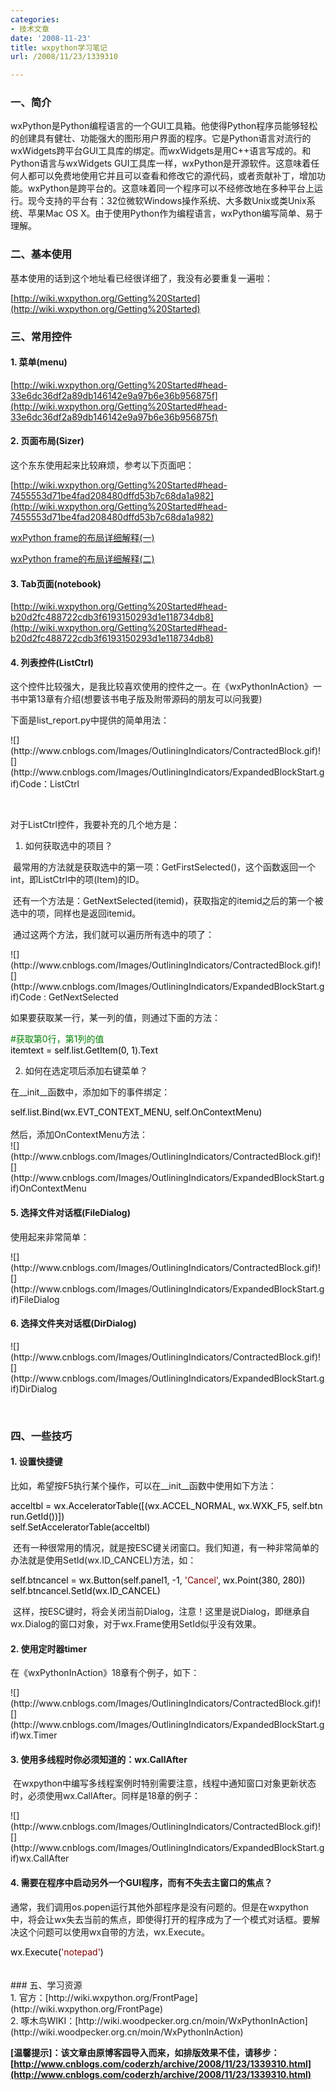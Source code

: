 ```yaml
---
categories:
- 技术文章
date: '2008-11-23'
title: wxpython学习笔记
url: /2008/11/23/1339310

---
```



### 一、简介 

wxPython是Python编程语言的一个GUI工具箱。他使得Python程序员能够轻松的创建具有健壮、功能强大的图形用户界面的程序。它是Python语言对流行的wxWidgets跨平台GUI工具库的绑定。而wxWidgets是用C++语言写成的。和Python语言与wxWidgets GUI工具库一样，wxPython是开源软件。这意味着任何人都可以免费地使用它并且可以查看和修改它的源代码，或者贡献补丁，增加功能。wxPython是跨平台的。这意味着同一个程序可以不经修改地在多种平台上运行。现今支持的平台有：32位微软Windows操作系统、大多数Unix或类Unix系统、苹果Mac OS X。由于使用Python作为编程语言，wxPython编写简单、易于理解。 

### 二、基本使用

基本使用的话到这个地址看已经很详细了，我没有必要重复一遍啦：
  
[http://wiki.wxpython.org/Getting%20Started](http://wiki.wxpython.org/Getting%20Started)

### 三、常用控件

#### 1. 菜单(menu)

 [http://wiki.wxpython.org/Getting%20Started#head-33e6dc36df2a89db146142e9a97b6e36b956875f](http://wiki.wxpython.org/Getting%20Started#head-33e6dc36df2a89db146142e9a97b6e36b956875f)

#### 2. 页面布局(Sizer)

这个东东使用起来比较麻烦，参考以下页面吧：
  
[http://wiki.wxpython.org/Getting%20Started#head-7455553d71be4fad208480dffd53b7c68da1a982](http://wiki.wxpython.org/Getting%20Started#head-7455553d71be4fad208480dffd53b7c68da1a982) 
  
[wxPython frame的布局详细解释(一)](http://purpen.javaeye.com/blog/92130 "wxPython frame的布局详细解释(一)")&nbsp;
  
[wxPython frame的布局详细解释(二)](http://purpen.javaeye.com/blog/92313 "wxPython frame的布局详细解释(二)")&nbsp;

#### 3. Tab页面(notebook)
  
[http://wiki.wxpython.org/Getting%20Started#head-b20d2fc488722cdb3f6193150293d1e118734db8](http://wiki.wxpython.org/Getting%20Started#head-b20d2fc488722cdb3f6193150293d1e118734db8) 

#### 4. 列表控件(ListCtrl)

这个控件比较强大，是我比较喜欢使用的控件之一。在《wxPythonInAction》一书中第13章有介绍(想要该书电子版及附带源码的朋友可以问我要)

下面是list_report.py中提供的简单用法：

<div class="cnblogs_code">![](http://www.cnblogs.com/Images/OutliningIndicators/ContractedBlock.gif)![](http://www.cnblogs.com/Images/OutliningIndicators/ExpandedBlockStart.gif)<span id="Code_Closed_Text_114902" class="cnblogs_code_Collapse">Code：ListCtrl</span><span id="Code_Open_Text_114902" style="display: none;">
<br />
<span style="color: #0000ff;">import</span><span style="color: #000000;">&nbsp;wx
<br />
</span><span style="color: #0000ff;">import</span><span style="color: #000000;">&nbsp;sys,&nbsp;glob,&nbsp;random
<br />
</span><span style="color: #0000ff;">import</span><span style="color: #000000;">&nbsp;data
<br />
</span><span style="color: #0000ff;">class</span><span style="color: #000000;">&nbsp;DemoFrame(wx.Frame):
<br />
&nbsp;&nbsp;&nbsp;&nbsp;</span><span style="color: #0000ff;">def</span><span style="color: #000000;">&nbsp;</span><span style="color: #800080;">__init__</span><span style="color: #000000;">(self):
<br />
&nbsp;&nbsp;&nbsp;&nbsp;&nbsp;&nbsp;&nbsp;&nbsp;wx.Frame.</span><span style="color: #800080;">__init__</span><span style="color: #000000;">(self,&nbsp;None,&nbsp;</span><span style="color: #000000;">-</span><span style="color: #000000;">1</span><span style="color: #000000;">,
<br />
&nbsp;&nbsp;&nbsp;&nbsp;&nbsp;&nbsp;&nbsp;&nbsp;&nbsp;&nbsp;&nbsp;&nbsp;&nbsp;&nbsp;&nbsp;&nbsp;&nbsp;&nbsp;&nbsp;&nbsp;&nbsp;&nbsp;&nbsp;&nbsp;&nbsp;&nbsp;</span><span style="color: #800000;">"</span><span style="color: #800000;">wx.ListCtrl&nbsp;in&nbsp;wx.LC_REPORT&nbsp;mode</span><span style="color: #800000;">"</span><span style="color: #000000;">,
<br />
&nbsp;&nbsp;&nbsp;&nbsp;&nbsp;&nbsp;&nbsp;&nbsp;&nbsp;&nbsp;&nbsp;&nbsp;&nbsp;&nbsp;&nbsp;&nbsp;&nbsp;&nbsp;&nbsp;&nbsp;&nbsp;&nbsp;&nbsp;&nbsp;&nbsp;&nbsp;size</span><span style="color: #000000;">=</span><span style="color: #000000;">(</span><span style="color: #000000;">600</span><span style="color: #000000;">,</span><span style="color: #000000;">400</span><span style="color: #000000;">))
<br />
&nbsp;&nbsp;&nbsp;&nbsp;&nbsp;&nbsp;&nbsp;&nbsp;il&nbsp;</span><span style="color: #000000;">=</span><span style="color: #000000;">&nbsp;wx.ImageList(</span><span style="color: #000000;">16</span><span style="color: #000000;">,</span><span style="color: #000000;">16</span><span style="color: #000000;">,&nbsp;True)
<br />
&nbsp;&nbsp;&nbsp;&nbsp;&nbsp;&nbsp;&nbsp;&nbsp;</span><span style="color: #0000ff;">for</span><span style="color: #000000;">&nbsp;name&nbsp;</span><span style="color: #0000ff;">in</span><span style="color: #000000;">&nbsp;glob.glob(</span><span style="color: #800000;">"</span><span style="color: #800000;">smicon??.png</span><span style="color: #800000;">"</span><span style="color: #000000;">):
<br />
&nbsp;&nbsp;&nbsp;&nbsp;&nbsp;&nbsp;&nbsp;&nbsp;&nbsp;&nbsp;&nbsp;&nbsp;bmp&nbsp;</span><span style="color: #000000;">=</span><span style="color: #000000;">&nbsp;wx.Bitmap(name,&nbsp;wx.BITMAP_TYPE_PNG)
<br />
&nbsp;&nbsp;&nbsp;&nbsp;&nbsp;&nbsp;&nbsp;&nbsp;&nbsp;&nbsp;&nbsp;&nbsp;il_max&nbsp;</span><span style="color: #000000;">=</span><span style="color: #000000;">&nbsp;il.Add(bmp)
<br />
&nbsp;&nbsp;&nbsp;&nbsp;&nbsp;&nbsp;&nbsp;&nbsp;self.list&nbsp;</span><span style="color: #000000;">=</span><span style="color: #000000;">&nbsp;wx.ListCtrl(self,&nbsp;</span><span style="color: #000000;">-</span><span style="color: #000000;">1</span><span style="color: #000000;">,&nbsp;style</span><span style="color: #000000;">=</span><span style="color: #000000;">wx.LC_REPORT)
<br />
&nbsp;&nbsp;&nbsp;&nbsp;&nbsp;&nbsp;&nbsp;&nbsp;self.list.AssignImageList(il,&nbsp;wx.IMAGE_LIST_SMALL)
<br />
&nbsp;&nbsp;&nbsp;&nbsp;&nbsp;&nbsp;&nbsp;&nbsp;</span><span style="color: #008000;">#</span><span style="color: #008000;">&nbsp;Add&nbsp;some&nbsp;columns</span><span style="color: #008000;">
<br />
</span><span style="color: #000000;">&nbsp;&nbsp;&nbsp;&nbsp;&nbsp;&nbsp;&nbsp;&nbsp;</span><span style="color: #0000ff;">for</span><span style="color: #000000;">&nbsp;col,&nbsp;text&nbsp;</span><span style="color: #0000ff;">in</span><span style="color: #000000;">&nbsp;enumerate(data.columns):
<br />
&nbsp;&nbsp;&nbsp;&nbsp;&nbsp;&nbsp;&nbsp;&nbsp;&nbsp;&nbsp;&nbsp;&nbsp;self.list.InsertColumn(col,&nbsp;text)
<br />
&nbsp;&nbsp;&nbsp;&nbsp;&nbsp;&nbsp;&nbsp;&nbsp;</span><span style="color: #008000;">#</span><span style="color: #008000;">&nbsp;add&nbsp;the&nbsp;rows</span><span style="color: #008000;">
<br />
</span><span style="color: #000000;">&nbsp;&nbsp;&nbsp;&nbsp;&nbsp;&nbsp;&nbsp;&nbsp;</span><span style="color: #0000ff;">for</span><span style="color: #000000;">&nbsp;item&nbsp;</span><span style="color: #0000ff;">in</span><span style="color: #000000;">&nbsp;data.rows:
<br />
&nbsp;&nbsp;&nbsp;&nbsp;&nbsp;&nbsp;&nbsp;&nbsp;&nbsp;&nbsp;&nbsp;&nbsp;index&nbsp;</span><span style="color: #000000;">=</span><span style="color: #000000;">&nbsp;self.list.InsertStringItem(sys.maxint,&nbsp;item[0])
<br />
&nbsp;&nbsp;&nbsp;&nbsp;&nbsp;&nbsp;&nbsp;&nbsp;&nbsp;&nbsp;&nbsp;&nbsp;</span><span style="color: #0000ff;">for</span><span style="color: #000000;">&nbsp;col,&nbsp;text&nbsp;</span><span style="color: #0000ff;">in</span><span style="color: #000000;">&nbsp;enumerate(item[</span><span style="color: #000000;">1</span><span style="color: #000000;">:]):
<br />
&nbsp;&nbsp;&nbsp;&nbsp;&nbsp;&nbsp;&nbsp;&nbsp;&nbsp;&nbsp;&nbsp;&nbsp;&nbsp;&nbsp;&nbsp;&nbsp;self.list.SetStringItem(index,&nbsp;col</span><span style="color: #000000;">+</span><span style="color: #000000;">1</span><span style="color: #000000;">,&nbsp;text)
<br />
&nbsp;&nbsp;&nbsp;&nbsp;&nbsp;&nbsp;&nbsp;&nbsp;&nbsp;&nbsp;&nbsp;&nbsp;</span><span style="color: #008000;">#</span><span style="color: #008000;">&nbsp;give&nbsp;each&nbsp;item&nbsp;a&nbsp;random&nbsp;image</span><span style="color: #008000;">
<br />
</span><span style="color: #000000;">&nbsp;&nbsp;&nbsp;&nbsp;&nbsp;&nbsp;&nbsp;&nbsp;&nbsp;&nbsp;&nbsp;&nbsp;img&nbsp;</span><span style="color: #000000;">=</span><span style="color: #000000;">&nbsp;random.randint(0,&nbsp;il_max)
<br />
&nbsp;&nbsp;&nbsp;&nbsp;&nbsp;&nbsp;&nbsp;&nbsp;&nbsp;&nbsp;&nbsp;&nbsp;self.list.SetItemImage(index,&nbsp;img,&nbsp;img)
<br />
&nbsp;&nbsp;&nbsp;&nbsp;&nbsp;&nbsp;&nbsp;&nbsp;&nbsp;&nbsp;&nbsp;&nbsp;&nbsp;&nbsp;&nbsp;&nbsp;
<br />
&nbsp;&nbsp;&nbsp;&nbsp;&nbsp;&nbsp;&nbsp;&nbsp;</span><span style="color: #008000;">#</span><span style="color: #008000;">&nbsp;set&nbsp;the&nbsp;width&nbsp;of&nbsp;the&nbsp;columns&nbsp;in&nbsp;various&nbsp;ways</span><span style="color: #008000;">
<br />
</span><span style="color: #000000;">&nbsp;&nbsp;&nbsp;&nbsp;&nbsp;&nbsp;&nbsp;&nbsp;self.list.SetColumnWidth(0,&nbsp;</span><span style="color: #000000;">120</span><span style="color: #000000;">)
<br />
&nbsp;&nbsp;&nbsp;&nbsp;&nbsp;&nbsp;&nbsp;&nbsp;self.list.SetColumnWidth(</span><span style="color: #000000;">1</span><span style="color: #000000;">,&nbsp;wx.LIST_AUTOSIZE)
<br />
&nbsp;&nbsp;&nbsp;&nbsp;&nbsp;&nbsp;&nbsp;&nbsp;self.list.SetColumnWidth(</span><span style="color: #000000;">2</span><span style="color: #000000;">,&nbsp;wx.LIST_AUTOSIZE)
<br />
&nbsp;&nbsp;&nbsp;&nbsp;&nbsp;&nbsp;&nbsp;&nbsp;self.list.SetColumnWidth(</span><span style="color: #000000;">3</span><span style="color: #000000;">,&nbsp;wx.LIST_AUTOSIZE_USEHEADER)
<br />
app&nbsp;</span><span style="color: #000000;">=</span><span style="color: #000000;">&nbsp;wx.PySimpleApp()
<br />
frame&nbsp;</span><span style="color: #000000;">=</span><span style="color: #000000;">&nbsp;DemoFrame()
<br />
frame.Show()
<br />
app.MainLoop()</span></span></div>

&nbsp;

对于ListCtrl控件，我要补充的几个地方是：

1. 如何获取选中的项目？

&nbsp;最常用的方法就是获取选中的第一项：GetFirstSelected()，这个函数返回一个int，即ListCtrl中的项(Item)的ID。

&nbsp;还有一个方法是：GetNextSelected(itemid)，获取指定的itemid之后的第一个被选中的项，同样也是返回itemid。

&nbsp;通过这两个方法，我们就可以遍历所有选中的项了：

<div class="cnblogs_code">![](http://www.cnblogs.com/Images/OutliningIndicators/ContractedBlock.gif)![](http://www.cnblogs.com/Images/OutliningIndicators/ExpandedBlockStart.gif)<span id="Code_Closed_Text_114748" class="cnblogs_code_Collapse">Code : GetNextSelected</span><span id="Code_Open_Text_114748" style="display: none;"><span style="color: #000000;">itemid&nbsp;</span><span style="color: #000000;">=</span><span style="color: #000000;">&nbsp;self.list.GetFirstSelected()
<br />
</span><span style="color: #0000ff;">while</span><span style="color: #000000;">&nbsp;itemid&nbsp;</span><span style="color: #000000;">&lt;&gt;</span><span style="color: #000000;">&nbsp;</span><span style="color: #000000;">-</span><span style="color: #000000;">1</span><span style="color: #000000;">:
<br />
&nbsp;&nbsp;&nbsp;&nbsp;&nbsp;&nbsp;&nbsp;&nbsp;</span><span style="color: #008000;">#</span><span style="color: #008000;">Do&nbsp;something</span><span style="color: #008000;">
<br />
</span><span style="color: #000000;">&nbsp;&nbsp;&nbsp;&nbsp;&nbsp;&nbsp;&nbsp;&nbsp;itemid&nbsp;</span><span style="color: #000000;">=</span><span style="color: #000000;">&nbsp;self.list.GetNextSelected(itemid)</span></span></div>

如果要获取某一行，某一列的值，则通过下面的方法：

<div class="cnblogs_code"><span style="color: #008000;">#</span><span style="color: #008000;">获取第0行，第1列的值</span><span style="color: #008000;">
<br />
</span><span style="color: #000000;">itemtext&nbsp;</span><span style="color: #000000;">=</span><span style="color: #000000;">&nbsp;self.list.GetItem(0,&nbsp;</span><span style="color: #000000;">1</span><span style="color: #000000;">).Text</span></div>

2. 如何在选定项后添加右键菜单？ 

在__init__函数中，添加如下的事件绑定：

<div class="cnblogs_code"><span style="color: #000000;">self.list.Bind(wx.EVT_CONTEXT_MENU,&nbsp;self.OnContextMenu)</span></div>
<br />
然后，添加OnContextMenu方法：
<br />
<div class="cnblogs_code">![](http://www.cnblogs.com/Images/OutliningIndicators/ContractedBlock.gif)![](http://www.cnblogs.com/Images/OutliningIndicators/ExpandedBlockStart.gif)<span id="Code_Closed_Text_150032" class="cnblogs_code_Collapse">OnContextMenu</span><span id="Code_Open_Text_150032" style="display: none;">
<br />
<span style="color: #0000ff;">def</span><span style="color: #000000;">&nbsp;OnContextMenu(self,&nbsp;event):
<br />
&nbsp;&nbsp;&nbsp;&nbsp;&nbsp;&nbsp;&nbsp;&nbsp;</span><span style="color: #0000ff;">if</span><span style="color: #000000;">&nbsp;</span><span style="color: #0000ff;">not</span><span style="color: #000000;">&nbsp;hasattr(self,&nbsp;</span><span style="color: #800000;">"</span><span style="color: #800000;">popupStop</span><span style="color: #800000;">"</span><span style="color: #000000;">):
<br />
&nbsp;&nbsp;&nbsp;&nbsp;&nbsp;&nbsp;&nbsp;&nbsp;&nbsp;&nbsp;&nbsp;&nbsp;self.popupStop&nbsp;</span><span style="color: #000000;">=</span><span style="color: #000000;">&nbsp;wx.NewId()
<br />
&nbsp;&nbsp;&nbsp;&nbsp;&nbsp;&nbsp;&nbsp;&nbsp;&nbsp;&nbsp;&nbsp;&nbsp;self.popupPropery&nbsp;</span><span style="color: #000000;">=</span><span style="color: #000000;">&nbsp;wx.NewId()
<br />
&nbsp;&nbsp;&nbsp;&nbsp;&nbsp;&nbsp;&nbsp;&nbsp;&nbsp;&nbsp;&nbsp;&nbsp;self.Bind(wx.EVT_MENU,&nbsp;self.OnPopupStop,&nbsp;id&nbsp;</span><span style="color: #000000;">=</span><span style="color: #000000;">&nbsp;self.popupStop)
<br />
&nbsp;&nbsp;&nbsp;&nbsp;&nbsp;&nbsp;&nbsp;&nbsp;&nbsp;&nbsp;&nbsp;&nbsp;self.Bind(wx.EVT_MENU,&nbsp;self.OnPopupProperty,&nbsp;id&nbsp;</span><span style="color: #000000;">=</span><span style="color: #000000;">&nbsp;self.popupPropery)
<br />
&nbsp;&nbsp;&nbsp;&nbsp;&nbsp;&nbsp;&nbsp;&nbsp;&nbsp;&nbsp;&nbsp;&nbsp;
<br />
&nbsp;&nbsp;&nbsp;&nbsp;&nbsp;&nbsp;&nbsp;&nbsp;</span><span style="color: #008000;">#</span><span style="color: #008000;">&nbsp;创建菜单</span><span style="color: #008000;">
<br />
</span><span style="color: #000000;">&nbsp;&nbsp;&nbsp;&nbsp;&nbsp;&nbsp;&nbsp;&nbsp;menu&nbsp;</span><span style="color: #000000;">=</span><span style="color: #000000;">&nbsp;wx.Menu()
<br />
&nbsp;&nbsp;&nbsp;&nbsp;&nbsp;&nbsp;&nbsp;&nbsp;itemStop&nbsp;</span><span style="color: #000000;">=</span><span style="color: #000000;">&nbsp;wx.MenuItem(menu,&nbsp;self.popupStop,&nbsp;</span><span style="color: #800000;">"</span><span style="color: #800000;">Stop</span><span style="color: #800000;">"</span><span style="color: #000000;">)
<br />
&nbsp;&nbsp;&nbsp;&nbsp;&nbsp;&nbsp;&nbsp;&nbsp;itemProperty&nbsp;</span><span style="color: #000000;">=</span><span style="color: #000000;">&nbsp;wx.MenuItem(menu,&nbsp;self.popupPropery,&nbsp;</span><span style="color: #800000;">'</span><span style="color: #800000;">Property</span><span style="color: #800000;">'</span><span style="color: #000000;">)
<br />
&nbsp;&nbsp;&nbsp;&nbsp;&nbsp;&nbsp;&nbsp;&nbsp;
<br />
&nbsp;&nbsp;&nbsp;&nbsp;&nbsp;&nbsp;&nbsp;&nbsp;menu.AppendItem(itemStop)
<br />
&nbsp;&nbsp;&nbsp;&nbsp;&nbsp;&nbsp;&nbsp;&nbsp;menu.AppendItem(itemProperty)
<br />
&nbsp;&nbsp;&nbsp;&nbsp;&nbsp;&nbsp;&nbsp;&nbsp;
<br />
&nbsp;&nbsp;&nbsp;&nbsp;&nbsp;&nbsp;&nbsp;&nbsp;itemProperty.Enable(False)</span><span style="color: #008000;">#</span><span style="color: #008000;">默认让属性按钮变成无效状态</span><span style="color: #008000;">
<br />
</span><span style="color: #000000;">&nbsp;&nbsp;&nbsp;&nbsp;&nbsp;&nbsp;&nbsp;&nbsp;
<br />
&nbsp;&nbsp;&nbsp;&nbsp;&nbsp;&nbsp;&nbsp;&nbsp;</span><span style="color: #0000ff;">if</span><span style="color: #000000;">&nbsp;itemid&nbsp;</span><span style="color: #000000;">==</span><span style="color: #000000;">&nbsp;</span><span style="color: #000000;">-</span><span style="color: #000000;">1</span><span style="color: #000000;">:</span><span style="color: #008000;">#</span><span style="color: #008000;">如果没有选中任何项</span><span style="color: #008000;">
<br />
</span><span style="color: #000000;">&nbsp;&nbsp;&nbsp;&nbsp;&nbsp;&nbsp;&nbsp;&nbsp;&nbsp;&nbsp;&nbsp;&nbsp;itemStop.Enable(False)
<br />
&nbsp;&nbsp;&nbsp;&nbsp;&nbsp;&nbsp;&nbsp;&nbsp;</span><span style="color: #0000ff;">else</span><span style="color: #000000;">:
<br />
&nbsp;&nbsp;&nbsp;&nbsp;&nbsp;&nbsp;&nbsp;&nbsp;&nbsp;&nbsp;&nbsp;&nbsp;itemStop.Enable(False)
<br />
&nbsp;&nbsp;&nbsp;&nbsp;&nbsp;&nbsp;&nbsp;&nbsp;&nbsp;&nbsp;&nbsp;&nbsp;itemProperty.Enable(True)
<br />
&nbsp;&nbsp;&nbsp;&nbsp;&nbsp;&nbsp;&nbsp;&nbsp;</span><span style="color: #008000;">#</span><span style="color: #008000;">到这里才弹出菜单</span><span style="color: #008000;">
<br />
</span><span style="color: #000000;">&nbsp;&nbsp;&nbsp;&nbsp;&nbsp;&nbsp;&nbsp;&nbsp;self.PopupMenu(menu)
<br />
&nbsp;&nbsp;&nbsp;&nbsp;&nbsp;&nbsp;&nbsp;&nbsp;</span><span style="color: #008000;">#</span><span style="color: #008000;">最后注意销毁前面创建的菜单</span><span style="color: #008000;">
<br />
</span><span style="color: #000000;">&nbsp;&nbsp;&nbsp;&nbsp;&nbsp;&nbsp;&nbsp;&nbsp;menu.Destroy()</span></span></div>

#### 5. 选择文件对话框(FileDialog)

使用起来非常简单：

<div class="cnblogs_code">![](http://www.cnblogs.com/Images/OutliningIndicators/ContractedBlock.gif)![](http://www.cnblogs.com/Images/OutliningIndicators/ExpandedBlockStart.gif)<span id="Code_Closed_Text_150941" class="cnblogs_code_Collapse">FileDialog</span><span id="Code_Open_Text_150941" style="display: none;">
<br />
<span style="color: #000000;">dlg&nbsp;</span><span style="color: #000000;">=</span><span style="color: #000000;">&nbsp;wx.FileDialog(self,&nbsp;
<br />
&nbsp;&nbsp;&nbsp;&nbsp;&nbsp;&nbsp;&nbsp;&nbsp;&nbsp;&nbsp;&nbsp;&nbsp;&nbsp;&nbsp;&nbsp;&nbsp;&nbsp;&nbsp;&nbsp;&nbsp;&nbsp;&nbsp;&nbsp;&nbsp;&nbsp;&nbsp;&nbsp;&nbsp;message</span><span style="color: #000000;">=</span><span style="color: #800000;">"</span><span style="color: #800000;">Yes,&nbsp;select&nbsp;a&nbsp;place&nbsp;![](http://www.cnblogs.com/Images/dot.gif)</span><span style="color: #800000;">"</span><span style="color: #000000;">,
<br />
&nbsp;&nbsp;&nbsp;&nbsp;&nbsp;&nbsp;&nbsp;&nbsp;&nbsp;&nbsp;&nbsp;&nbsp;&nbsp;&nbsp;&nbsp;&nbsp;&nbsp;&nbsp;&nbsp;&nbsp;&nbsp;&nbsp;&nbsp;&nbsp;&nbsp;&nbsp;&nbsp;&nbsp;wildcard</span><span style="color: #000000;">=</span><span style="color: #800000;">"</span><span style="color: #800000;">PNG(*.png)|*.png</span><span style="color: #800000;">"</span><span style="color: #000000;">&nbsp;,
<br />
&nbsp;&nbsp;&nbsp;&nbsp;&nbsp;&nbsp;&nbsp;&nbsp;&nbsp;&nbsp;&nbsp;&nbsp;&nbsp;&nbsp;&nbsp;&nbsp;&nbsp;&nbsp;&nbsp;&nbsp;&nbsp;&nbsp;&nbsp;&nbsp;&nbsp;&nbsp;&nbsp;&nbsp;style</span><span style="color: #000000;">=</span><span style="color: #000000;">wx.SAVE
<br />
&nbsp;&nbsp;&nbsp;&nbsp;&nbsp;&nbsp;&nbsp;&nbsp;&nbsp;&nbsp;&nbsp;&nbsp;&nbsp;&nbsp;&nbsp;&nbsp;&nbsp;&nbsp;&nbsp;&nbsp;&nbsp;&nbsp;&nbsp;&nbsp;&nbsp;&nbsp;&nbsp;&nbsp;)
<br />
&nbsp;&nbsp;&nbsp;&nbsp;&nbsp;&nbsp;&nbsp;&nbsp;savefile&nbsp;</span><span style="color: #000000;">=</span><span style="color: #000000;">&nbsp;</span><span style="color: #800000;">''</span><span style="color: #000000;">
<br />
&nbsp;&nbsp;&nbsp;&nbsp;&nbsp;&nbsp;&nbsp;&nbsp;</span><span style="color: #0000ff;">if</span><span style="color: #000000;">&nbsp;dlg.ShowModal()&nbsp;</span><span style="color: #000000;">==</span><span style="color: #000000;">&nbsp;wx.ID_OK:
<br />
&nbsp;&nbsp;&nbsp;&nbsp;&nbsp;&nbsp;&nbsp;&nbsp;&nbsp;&nbsp;&nbsp;&nbsp;savefile&nbsp;</span><span style="color: #000000;">=</span><span style="color: #000000;">&nbsp;dlg.GetPath()
<br />
&nbsp;&nbsp;&nbsp;&nbsp;&nbsp;&nbsp;&nbsp;&nbsp;&nbsp;&nbsp;&nbsp;&nbsp;</span><span style="color: #0000ff;">try</span><span style="color: #000000;">:
<br />
&nbsp;&nbsp;&nbsp;&nbsp;&nbsp;&nbsp;&nbsp;&nbsp;&nbsp;&nbsp;&nbsp;&nbsp;&nbsp;&nbsp;&nbsp;&nbsp;os.remove(self.filename)
<br />
&nbsp;&nbsp;&nbsp;&nbsp;&nbsp;&nbsp;&nbsp;&nbsp;&nbsp;&nbsp;&nbsp;&nbsp;</span><span style="color: #0000ff;">except</span><span style="color: #000000;">:
<br />
&nbsp;&nbsp;&nbsp;&nbsp;&nbsp;&nbsp;&nbsp;&nbsp;&nbsp;&nbsp;&nbsp;&nbsp;&nbsp;&nbsp;&nbsp;&nbsp;</span><span style="color: #0000ff;">pass</span><span style="color: #000000;">
<br />
&nbsp;&nbsp;&nbsp;&nbsp;&nbsp;&nbsp;&nbsp;&nbsp;&nbsp;&nbsp;&nbsp;&nbsp;self.img.SaveFile(savefile,&nbsp;wx.BITMAP_TYPE_PNG)
<br />
&nbsp;&nbsp;&nbsp;&nbsp;&nbsp;&nbsp;&nbsp;&nbsp;&nbsp;&nbsp;&nbsp;&nbsp;self.filename&nbsp;</span><span style="color: #000000;">=</span><span style="color: #000000;">&nbsp;savefile
<br />
&nbsp;&nbsp;&nbsp;&nbsp;&nbsp;&nbsp;&nbsp;&nbsp;dlg.Destroy()</span></span></div>

#### 6. 选择文件夹对话框(DirDialog)

<div class="cnblogs_code">![](http://www.cnblogs.com/Images/OutliningIndicators/ContractedBlock.gif)![](http://www.cnblogs.com/Images/OutliningIndicators/ExpandedBlockStart.gif)<span id="Code_Closed_Text_151239" class="cnblogs_code_Collapse">DirDialog</span><span id="Code_Open_Text_151239" style="display: none;">
<br />
<span style="color: #000000;">dialog&nbsp;</span><span style="color: #000000;">=</span><span style="color: #000000;">&nbsp;wx.DirDialog(None,&nbsp;</span><span style="color: #800000;">'</span><span style="color: #800000;">Choose&nbsp;a&nbsp;directory:&nbsp;</span><span style="color: #800000;">'</span><span style="color: #000000;">,
<br />
&nbsp;&nbsp;&nbsp;&nbsp;&nbsp;&nbsp;&nbsp;&nbsp;&nbsp;&nbsp;&nbsp;&nbsp;&nbsp;&nbsp;&nbsp;&nbsp;&nbsp;&nbsp;&nbsp;&nbsp;&nbsp;&nbsp;&nbsp;&nbsp;&nbsp;&nbsp;&nbsp;&nbsp;&nbsp;&nbsp;style&nbsp;</span><span style="color: #000000;">=</span><span style="color: #000000;">&nbsp;wx.DD_DEFAULT_STYLE&nbsp;</span><span style="color: #000000;">|</span><span style="color: #000000;">&nbsp;wx.DD_NEW_DIR_BUTTON)
<br />
</span><span style="color: #0000ff;">if</span><span style="color: #000000;">&nbsp;dialog.ShowModal()&nbsp;</span><span style="color: #000000;">==</span><span style="color: #000000;">&nbsp;wx.ID_OK:
<br />
&nbsp;&nbsp;&nbsp;&nbsp;&nbsp;&nbsp;&nbsp;&nbsp;</span><span style="color: #0000ff;">for</span><span style="color: #000000;">&nbsp;itemid&nbsp;</span><span style="color: #0000ff;">in</span><span style="color: #000000;">&nbsp;range(self.list.GetItemCount()):
<br />
&nbsp;&nbsp;&nbsp;&nbsp;&nbsp;&nbsp;&nbsp;&nbsp;&nbsp;&nbsp;&nbsp;&nbsp;&nbsp;&nbsp;&nbsp;&nbsp;self.savechart(itemid,&nbsp;graphpath)
<br />
dialog.Destroy()</span></span></div>

&nbsp;

### 四、一些技巧 

#### 1. 设置快捷键

比如，希望按F5执行某个操作，可以在__init__函数中使用如下方法：

<div class="cnblogs_code"><span style="color: #000000;">acceltbl&nbsp;</span><span style="color: #000000;">=</span><span style="color: #000000;">&nbsp;wx.AcceleratorTable([(wx.ACCEL_NORMAL,&nbsp;wx.WXK_F5,&nbsp;self.btnrun.GetId())])
<br />
self.SetAcceleratorTable(acceltbl)</span></div>

&nbsp;还有一种很常用的情况，就是按ESC键关闭窗口。我们知道，有一种非常简单的办法就是使用SetId(wx.ID_CANCEL)方法，如：

<div class="cnblogs_code"><span style="color: #000000;">self.btncancel&nbsp;</span><span style="color: #000000;">=</span><span style="color: #000000;">&nbsp;wx.Button(self.panel1,&nbsp;</span><span style="color: #000000;">-</span><span style="color: #000000;">1</span><span style="color: #000000;">,&nbsp;</span><span style="color: #800000;">'</span><span style="color: #800000;">Cancel</span><span style="color: #800000;">'</span><span style="color: #000000;">,&nbsp;wx.Point(</span><span style="color: #000000;">380</span><span style="color: #000000;">,&nbsp;</span><span style="color: #000000;">280</span><span style="color: #000000;">))
<br />
self.btncancel.SetId(wx.ID_CANCEL)</span></div>

&nbsp;这样，按ESC键时，将会关闭当前Dialog，注意！这里是说Dialog，即继承自wx.Dialog的窗口对象，对于wx.Frame使用SetId似乎没有效果。

#### 2. 使用定时器timer

 在《wxPythonInAction》18章有个例子，如下：

<div class="cnblogs_code">![](http://www.cnblogs.com/Images/OutliningIndicators/ContractedBlock.gif)![](http://www.cnblogs.com/Images/OutliningIndicators/ExpandedBlockStart.gif)<span id="Code_Closed_Text_151603" class="cnblogs_code_Collapse">wx.Timer</span><span id="Code_Open_Text_151603" style="display: none;">
<br />
<span style="color: #0000ff;">import</span><span style="color: #000000;">&nbsp;wx
<br />
</span><span style="color: #0000ff;">import</span><span style="color: #000000;">&nbsp;time
<br />
</span><span style="color: #0000ff;">class</span><span style="color: #000000;">&nbsp;ClockWindow(wx.Window):
<br />
&nbsp;&nbsp;&nbsp;&nbsp;</span><span style="color: #0000ff;">def</span><span style="color: #000000;">&nbsp;</span><span style="color: #800080;">__init__</span><span style="color: #000000;">(self,&nbsp;parent):
<br />
&nbsp;&nbsp;&nbsp;&nbsp;&nbsp;&nbsp;&nbsp;&nbsp;wx.Window.</span><span style="color: #800080;">__init__</span><span style="color: #000000;">(self,&nbsp;parent)
<br />
&nbsp;&nbsp;&nbsp;&nbsp;&nbsp;&nbsp;&nbsp;&nbsp;self.Bind(wx.EVT_PAINT,&nbsp;self.OnPaint)
<br />
&nbsp;&nbsp;&nbsp;&nbsp;&nbsp;&nbsp;&nbsp;&nbsp;self.timer&nbsp;</span><span style="color: #000000;">=</span><span style="color: #000000;">&nbsp;wx.Timer(self)
<br />
&nbsp;&nbsp;&nbsp;&nbsp;&nbsp;&nbsp;&nbsp;&nbsp;self.Bind(wx.EVT_TIMER,&nbsp;self.OnTimer,&nbsp;self.timer)
<br />
&nbsp;&nbsp;&nbsp;&nbsp;&nbsp;&nbsp;&nbsp;&nbsp;self.timer.Start(</span><span style="color: #000000;">1000</span><span style="color: #000000;">)
<br />
&nbsp;&nbsp;&nbsp;&nbsp;</span><span style="color: #0000ff;">def</span><span style="color: #000000;">&nbsp;Draw(self,&nbsp;dc):
<br />
&nbsp;&nbsp;&nbsp;&nbsp;&nbsp;&nbsp;&nbsp;&nbsp;t&nbsp;</span><span style="color: #000000;">=</span><span style="color: #000000;">&nbsp;time.localtime(time.time())
<br />
&nbsp;&nbsp;&nbsp;&nbsp;&nbsp;&nbsp;&nbsp;&nbsp;st&nbsp;</span><span style="color: #000000;">=</span><span style="color: #000000;">&nbsp;time.strftime(</span><span style="color: #800000;">"</span><span style="color: #800000;">%I:%M:%S</span><span style="color: #800000;">"</span><span style="color: #000000;">,&nbsp;t)
<br />
&nbsp;&nbsp;&nbsp;&nbsp;&nbsp;&nbsp;&nbsp;&nbsp;w,&nbsp;h&nbsp;</span><span style="color: #000000;">=</span><span style="color: #000000;">&nbsp;self.GetClientSize()
<br />
&nbsp;&nbsp;&nbsp;&nbsp;&nbsp;&nbsp;&nbsp;&nbsp;dc.SetBackground(wx.Brush(self.GetBackgroundColour()))
<br />
&nbsp;&nbsp;&nbsp;&nbsp;&nbsp;&nbsp;&nbsp;&nbsp;dc.Clear()
<br />
&nbsp;&nbsp;&nbsp;&nbsp;&nbsp;&nbsp;&nbsp;&nbsp;dc.SetFont(wx.Font(</span><span style="color: #000000;">30</span><span style="color: #000000;">,&nbsp;wx.SWISS,&nbsp;wx.NORMAL,&nbsp;wx.NORMAL))
<br />
&nbsp;&nbsp;&nbsp;&nbsp;&nbsp;&nbsp;&nbsp;&nbsp;tw,&nbsp;th&nbsp;</span><span style="color: #000000;">=</span><span style="color: #000000;">&nbsp;dc.GetTextExtent(st)
<br />
&nbsp;&nbsp;&nbsp;&nbsp;&nbsp;&nbsp;&nbsp;&nbsp;dc.DrawText(st,&nbsp;(w</span><span style="color: #000000;">-</span><span style="color: #000000;">tw)</span><span style="color: #000000;">/</span><span style="color: #000000;">2</span><span style="color: #000000;">,&nbsp;(h)</span><span style="color: #000000;">/</span><span style="color: #000000;">2</span><span style="color: #000000;">&nbsp;</span><span style="color: #000000;">-</span><span style="color: #000000;">&nbsp;th</span><span style="color: #000000;">/</span><span style="color: #000000;">2</span><span style="color: #000000;">)
<br />
&nbsp;&nbsp;&nbsp;&nbsp;&nbsp;&nbsp;&nbsp;&nbsp;
<br />
&nbsp;&nbsp;&nbsp;&nbsp;</span><span style="color: #0000ff;">def</span><span style="color: #000000;">&nbsp;OnTimer(self,&nbsp;evt):
<br />
&nbsp;&nbsp;&nbsp;&nbsp;&nbsp;&nbsp;&nbsp;&nbsp;dc&nbsp;</span><span style="color: #000000;">=</span><span style="color: #000000;">&nbsp;wx.BufferedDC(wx.ClientDC(self))
<br />
&nbsp;&nbsp;&nbsp;&nbsp;&nbsp;&nbsp;&nbsp;&nbsp;self.Draw(dc)
<br />
&nbsp;&nbsp;&nbsp;&nbsp;</span><span style="color: #0000ff;">def</span><span style="color: #000000;">&nbsp;OnPaint(self,&nbsp;evt):
<br />
&nbsp;&nbsp;&nbsp;&nbsp;&nbsp;&nbsp;&nbsp;&nbsp;dc&nbsp;</span><span style="color: #000000;">=</span><span style="color: #000000;">&nbsp;wx.BufferedPaintDC(self)
<br />
&nbsp;&nbsp;&nbsp;&nbsp;&nbsp;&nbsp;&nbsp;&nbsp;self.Draw(dc)
<br />
</span><span style="color: #0000ff;">class</span><span style="color: #000000;">&nbsp;MyFrame(wx.Frame):
<br />
&nbsp;&nbsp;&nbsp;&nbsp;</span><span style="color: #0000ff;">def</span><span style="color: #000000;">&nbsp;</span><span style="color: #800080;">__init__</span><span style="color: #000000;">(self):
<br />
&nbsp;&nbsp;&nbsp;&nbsp;&nbsp;&nbsp;&nbsp;&nbsp;wx.Frame.</span><span style="color: #800080;">__init__</span><span style="color: #000000;">(self,&nbsp;None,&nbsp;title</span><span style="color: #000000;">=</span><span style="color: #800000;">"</span><span style="color: #800000;">wx.Timer</span><span style="color: #800000;">"</span><span style="color: #000000;">)
<br />
&nbsp;&nbsp;&nbsp;&nbsp;&nbsp;&nbsp;&nbsp;&nbsp;ClockWindow(self)
<br />
&nbsp;&nbsp;&nbsp;&nbsp;&nbsp;&nbsp;&nbsp;&nbsp;
<br />
app&nbsp;</span><span style="color: #000000;">=</span><span style="color: #000000;">&nbsp;wx.PySimpleApp()
<br />
frm&nbsp;</span><span style="color: #000000;">=</span><span style="color: #000000;">&nbsp;MyFrame()
<br />
frm.Show()
<br />
app.MainLoop()</span></span></div>

#### 3. 使用多线程时你必须知道的：wx.CallAfter

&nbsp;在wxpython中编写多线程案例时特别需要注意，线程中通知窗口对象更新状态时，必须使用wx.CallAfter。同样是18章的例子：

<div class="cnblogs_code">![](http://www.cnblogs.com/Images/OutliningIndicators/ContractedBlock.gif)![](http://www.cnblogs.com/Images/OutliningIndicators/ExpandedBlockStart.gif)<span id="Code_Closed_Text_151943" class="cnblogs_code_Collapse">wx.CallAfter</span><span id="Code_Open_Text_151943" style="display: none;">
<br />
<span style="color: #0000ff;">import</span><span style="color: #000000;">&nbsp;wx
<br />
</span><span style="color: #0000ff;">import</span><span style="color: #000000;">&nbsp;threading
<br />
</span><span style="color: #0000ff;">import</span><span style="color: #000000;">&nbsp;random
<br />
</span><span style="color: #0000ff;">class</span><span style="color: #000000;">&nbsp;WorkerThread(threading.Thread):
<br />
&nbsp;&nbsp;&nbsp;&nbsp;</span><span style="color: #800000;">"""</span><span style="color: #800000;">
<br />
&nbsp;&nbsp;&nbsp;&nbsp;This&nbsp;just&nbsp;simulates&nbsp;some&nbsp;long-running&nbsp;task&nbsp;that&nbsp;periodically&nbsp;sends
<br />
&nbsp;&nbsp;&nbsp;&nbsp;a&nbsp;message&nbsp;to&nbsp;the&nbsp;GUI&nbsp;thread.
<br />
&nbsp;&nbsp;&nbsp;&nbsp;</span><span style="color: #800000;">"""</span><span style="color: #000000;">
<br />
&nbsp;&nbsp;&nbsp;&nbsp;</span><span style="color: #0000ff;">def</span><span style="color: #000000;">&nbsp;</span><span style="color: #800080;">__init__</span><span style="color: #000000;">(self,&nbsp;threadNum,&nbsp;window):
<br />
&nbsp;&nbsp;&nbsp;&nbsp;&nbsp;&nbsp;&nbsp;&nbsp;threading.Thread.</span><span style="color: #800080;">__init__</span><span style="color: #000000;">(self)
<br />
&nbsp;&nbsp;&nbsp;&nbsp;&nbsp;&nbsp;&nbsp;&nbsp;self.threadNum&nbsp;</span><span style="color: #000000;">=</span><span style="color: #000000;">&nbsp;threadNum
<br />
&nbsp;&nbsp;&nbsp;&nbsp;&nbsp;&nbsp;&nbsp;&nbsp;self.window&nbsp;</span><span style="color: #000000;">=</span><span style="color: #000000;">&nbsp;window
<br />
&nbsp;&nbsp;&nbsp;&nbsp;&nbsp;&nbsp;&nbsp;&nbsp;self.timeToQuit&nbsp;</span><span style="color: #000000;">=</span><span style="color: #000000;">&nbsp;threading.Event()
<br />
&nbsp;&nbsp;&nbsp;&nbsp;&nbsp;&nbsp;&nbsp;&nbsp;self.timeToQuit.clear()
<br />
&nbsp;&nbsp;&nbsp;&nbsp;&nbsp;&nbsp;&nbsp;&nbsp;self.messageCount&nbsp;</span><span style="color: #000000;">=</span><span style="color: #000000;">&nbsp;random.randint(</span><span style="color: #000000;">10</span><span style="color: #000000;">,</span><span style="color: #000000;">20</span><span style="color: #000000;">)
<br />
&nbsp;&nbsp;&nbsp;&nbsp;&nbsp;&nbsp;&nbsp;&nbsp;self.messageDelay&nbsp;</span><span style="color: #000000;">=</span><span style="color: #000000;">&nbsp;</span><span style="color: #000000;">0.1</span><span style="color: #000000;">&nbsp;</span><span style="color: #000000;">+</span><span style="color: #000000;">&nbsp;</span><span style="color: #000000;">2.0</span><span style="color: #000000;">&nbsp;</span><span style="color: #000000;">*</span><span style="color: #000000;">&nbsp;random.random()
<br />
&nbsp;&nbsp;&nbsp;&nbsp;</span><span style="color: #0000ff;">def</span><span style="color: #000000;">&nbsp;stop(self):
<br />
&nbsp;&nbsp;&nbsp;&nbsp;&nbsp;&nbsp;&nbsp;&nbsp;self.timeToQuit.set()
<br />
&nbsp;&nbsp;&nbsp;&nbsp;</span><span style="color: #0000ff;">def</span><span style="color: #000000;">&nbsp;run(self):
<br />
&nbsp;&nbsp;&nbsp;&nbsp;&nbsp;&nbsp;&nbsp;&nbsp;msg&nbsp;</span><span style="color: #000000;">=</span><span style="color: #000000;">&nbsp;</span><span style="color: #800000;">"</span><span style="color: #800000;">Thread&nbsp;%d&nbsp;iterating&nbsp;%d&nbsp;times&nbsp;with&nbsp;a&nbsp;delay&nbsp;of&nbsp;%1.4f\n</span><span style="color: #800000;">"</span><span style="color: #000000;">&nbsp;\
<br />
&nbsp;&nbsp;&nbsp;&nbsp;&nbsp;&nbsp;&nbsp;&nbsp;&nbsp;&nbsp;&nbsp;&nbsp;&nbsp;&nbsp;</span><span style="color: #000000;">%</span><span style="color: #000000;">&nbsp;(self.threadNum,&nbsp;self.messageCount,&nbsp;self.messageDelay)
<br />
&nbsp;&nbsp;&nbsp;&nbsp;&nbsp;&nbsp;&nbsp;&nbsp;wx.CallAfter(self.window.LogMessage,&nbsp;msg)
<br />
&nbsp;&nbsp;&nbsp;&nbsp;&nbsp;&nbsp;&nbsp;&nbsp;</span><span style="color: #0000ff;">for</span><span style="color: #000000;">&nbsp;i&nbsp;</span><span style="color: #0000ff;">in</span><span style="color: #000000;">&nbsp;range(</span><span style="color: #000000;">1</span><span style="color: #000000;">,&nbsp;self.messageCount</span><span style="color: #000000;">+</span><span style="color: #000000;">1</span><span style="color: #000000;">):
<br />
&nbsp;&nbsp;&nbsp;&nbsp;&nbsp;&nbsp;&nbsp;&nbsp;&nbsp;&nbsp;&nbsp;&nbsp;self.timeToQuit.wait(self.messageDelay)
<br />
&nbsp;&nbsp;&nbsp;&nbsp;&nbsp;&nbsp;&nbsp;&nbsp;&nbsp;&nbsp;&nbsp;&nbsp;</span><span style="color: #0000ff;">if</span><span style="color: #000000;">&nbsp;self.timeToQuit.isSet():
<br />
&nbsp;&nbsp;&nbsp;&nbsp;&nbsp;&nbsp;&nbsp;&nbsp;&nbsp;&nbsp;&nbsp;&nbsp;&nbsp;&nbsp;&nbsp;&nbsp;</span><span style="color: #0000ff;">break</span><span style="color: #000000;">
<br />
&nbsp;&nbsp;&nbsp;&nbsp;&nbsp;&nbsp;&nbsp;&nbsp;&nbsp;&nbsp;&nbsp;&nbsp;msg&nbsp;</span><span style="color: #000000;">=</span><span style="color: #000000;">&nbsp;</span><span style="color: #800000;">"</span><span style="color: #800000;">Message&nbsp;%d&nbsp;from&nbsp;thread&nbsp;%d\n</span><span style="color: #800000;">"</span><span style="color: #000000;">&nbsp;</span><span style="color: #000000;">%</span><span style="color: #000000;">&nbsp;(i,&nbsp;self.threadNum)
<br />
&nbsp;&nbsp;&nbsp;&nbsp;&nbsp;&nbsp;&nbsp;&nbsp;&nbsp;&nbsp;&nbsp;&nbsp;wx.CallAfter(self.window.LogMessage,&nbsp;msg)
<br />
&nbsp;&nbsp;&nbsp;&nbsp;&nbsp;&nbsp;&nbsp;&nbsp;</span><span style="color: #0000ff;">else</span><span style="color: #000000;">:
<br />
&nbsp;&nbsp;&nbsp;&nbsp;&nbsp;&nbsp;&nbsp;&nbsp;&nbsp;&nbsp;&nbsp;&nbsp;wx.CallAfter(self.window.ThreadFinished,&nbsp;self)
<br />
&nbsp;&nbsp;&nbsp;&nbsp;&nbsp;&nbsp;&nbsp;&nbsp;&nbsp;&nbsp;&nbsp;&nbsp;
<br />
&nbsp;&nbsp;&nbsp;&nbsp;&nbsp;&nbsp;&nbsp;&nbsp;&nbsp;&nbsp;&nbsp;&nbsp;
<br />
</span><span style="color: #0000ff;">class</span><span style="color: #000000;">&nbsp;MyFrame(wx.Frame):
<br />
&nbsp;&nbsp;&nbsp;&nbsp;</span><span style="color: #0000ff;">def</span><span style="color: #000000;">&nbsp;</span><span style="color: #800080;">__init__</span><span style="color: #000000;">(self):
<br />
&nbsp;&nbsp;&nbsp;&nbsp;&nbsp;&nbsp;&nbsp;&nbsp;wx.Frame.</span><span style="color: #800080;">__init__</span><span style="color: #000000;">(self,&nbsp;None,&nbsp;title</span><span style="color: #000000;">=</span><span style="color: #800000;">"</span><span style="color: #800000;">Multi-threaded&nbsp;GUI</span><span style="color: #800000;">"</span><span style="color: #000000;">)
<br />
&nbsp;&nbsp;&nbsp;&nbsp;&nbsp;&nbsp;&nbsp;&nbsp;self.threads&nbsp;</span><span style="color: #000000;">=</span><span style="color: #000000;">&nbsp;[]
<br />
&nbsp;&nbsp;&nbsp;&nbsp;&nbsp;&nbsp;&nbsp;&nbsp;self.count&nbsp;</span><span style="color: #000000;">=</span><span style="color: #000000;">&nbsp;0
<br />
&nbsp;&nbsp;&nbsp;&nbsp;&nbsp;&nbsp;&nbsp;&nbsp;
<br />
&nbsp;&nbsp;&nbsp;&nbsp;&nbsp;&nbsp;&nbsp;&nbsp;panel&nbsp;</span><span style="color: #000000;">=</span><span style="color: #000000;">&nbsp;wx.Panel(self)
<br />
&nbsp;&nbsp;&nbsp;&nbsp;&nbsp;&nbsp;&nbsp;&nbsp;startBtn&nbsp;</span><span style="color: #000000;">=</span><span style="color: #000000;">&nbsp;wx.Button(panel,&nbsp;</span><span style="color: #000000;">-</span><span style="color: #000000;">1</span><span style="color: #000000;">,&nbsp;</span><span style="color: #800000;">"</span><span style="color: #800000;">Start&nbsp;a&nbsp;thread</span><span style="color: #800000;">"</span><span style="color: #000000;">)
<br />
&nbsp;&nbsp;&nbsp;&nbsp;&nbsp;&nbsp;&nbsp;&nbsp;stopBtn&nbsp;&nbsp;</span><span style="color: #000000;">=</span><span style="color: #000000;">&nbsp;wx.Button(panel,&nbsp;</span><span style="color: #000000;">-</span><span style="color: #000000;">1</span><span style="color: #000000;">,&nbsp;</span><span style="color: #800000;">"</span><span style="color: #800000;">Stop&nbsp;all&nbsp;threads</span><span style="color: #800000;">"</span><span style="color: #000000;">)
<br />
&nbsp;&nbsp;&nbsp;&nbsp;&nbsp;&nbsp;&nbsp;&nbsp;self.tc&nbsp;</span><span style="color: #000000;">=</span><span style="color: #000000;">&nbsp;wx.StaticText(panel,&nbsp;</span><span style="color: #000000;">-</span><span style="color: #000000;">1</span><span style="color: #000000;">,&nbsp;</span><span style="color: #800000;">"</span><span style="color: #800000;">Worker&nbsp;Threads:&nbsp;00</span><span style="color: #800000;">"</span><span style="color: #000000;">)
<br />
&nbsp;&nbsp;&nbsp;&nbsp;&nbsp;&nbsp;&nbsp;&nbsp;self.log&nbsp;</span><span style="color: #000000;">=</span><span style="color: #000000;">&nbsp;wx.TextCtrl(panel,&nbsp;</span><span style="color: #000000;">-</span><span style="color: #000000;">1</span><span style="color: #000000;">,&nbsp;</span><span style="color: #800000;">""</span><span style="color: #000000;">,
<br />
&nbsp;&nbsp;&nbsp;&nbsp;&nbsp;&nbsp;&nbsp;&nbsp;&nbsp;&nbsp;&nbsp;&nbsp;&nbsp;&nbsp;&nbsp;&nbsp;&nbsp;&nbsp;&nbsp;&nbsp;&nbsp;&nbsp;&nbsp;&nbsp;&nbsp;&nbsp;&nbsp;&nbsp;&nbsp;&nbsp;&nbsp;style</span><span style="color: #000000;">=</span><span style="color: #000000;">wx.TE_RICH</span><span style="color: #000000;">|</span><span style="color: #000000;">wx.TE_MULTILINE)
<br />
&nbsp;&nbsp;&nbsp;&nbsp;&nbsp;&nbsp;&nbsp;&nbsp;inner&nbsp;</span><span style="color: #000000;">=</span><span style="color: #000000;">&nbsp;wx.BoxSizer(wx.HORIZONTAL)
<br />
&nbsp;&nbsp;&nbsp;&nbsp;&nbsp;&nbsp;&nbsp;&nbsp;inner.Add(startBtn,&nbsp;0,&nbsp;wx.RIGHT,&nbsp;</span><span style="color: #000000;">15</span><span style="color: #000000;">)
<br />
&nbsp;&nbsp;&nbsp;&nbsp;&nbsp;&nbsp;&nbsp;&nbsp;inner.Add(stopBtn,&nbsp;0,&nbsp;wx.RIGHT,&nbsp;</span><span style="color: #000000;">15</span><span style="color: #000000;">)
<br />
&nbsp;&nbsp;&nbsp;&nbsp;&nbsp;&nbsp;&nbsp;&nbsp;inner.Add(self.tc,&nbsp;0,&nbsp;wx.ALIGN_CENTER_VERTICAL)
<br />
&nbsp;&nbsp;&nbsp;&nbsp;&nbsp;&nbsp;&nbsp;&nbsp;main&nbsp;</span><span style="color: #000000;">=</span><span style="color: #000000;">&nbsp;wx.BoxSizer(wx.VERTICAL)
<br />
&nbsp;&nbsp;&nbsp;&nbsp;&nbsp;&nbsp;&nbsp;&nbsp;main.Add(inner,&nbsp;0,&nbsp;wx.ALL,&nbsp;</span><span style="color: #000000;">5</span><span style="color: #000000;">)
<br />
&nbsp;&nbsp;&nbsp;&nbsp;&nbsp;&nbsp;&nbsp;&nbsp;main.Add(self.log,&nbsp;</span><span style="color: #000000;">1</span><span style="color: #000000;">,&nbsp;wx.EXPAND</span><span style="color: #000000;">|</span><span style="color: #000000;">wx.ALL,&nbsp;</span><span style="color: #000000;">5</span><span style="color: #000000;">)
<br />
&nbsp;&nbsp;&nbsp;&nbsp;&nbsp;&nbsp;&nbsp;&nbsp;panel.SetSizer(main)
<br />
&nbsp;&nbsp;&nbsp;&nbsp;&nbsp;&nbsp;&nbsp;&nbsp;self.Bind(wx.EVT_BUTTON,&nbsp;self.OnStartButton,&nbsp;startBtn)
<br />
&nbsp;&nbsp;&nbsp;&nbsp;&nbsp;&nbsp;&nbsp;&nbsp;self.Bind(wx.EVT_BUTTON,&nbsp;self.OnStopButton,&nbsp;stopBtn)
<br />
&nbsp;&nbsp;&nbsp;&nbsp;&nbsp;&nbsp;&nbsp;&nbsp;self.Bind(wx.EVT_CLOSE,&nbsp;&nbsp;self.OnCloseWindow)
<br />
&nbsp;&nbsp;&nbsp;&nbsp;&nbsp;&nbsp;&nbsp;&nbsp;self.UpdateCount()
<br />
&nbsp;&nbsp;&nbsp;&nbsp;</span><span style="color: #0000ff;">def</span><span style="color: #000000;">&nbsp;OnStartButton(self,&nbsp;evt):
<br />
&nbsp;&nbsp;&nbsp;&nbsp;&nbsp;&nbsp;&nbsp;&nbsp;self.count&nbsp;</span><span style="color: #000000;">+=</span><span style="color: #000000;">&nbsp;</span><span style="color: #000000;">1</span><span style="color: #000000;">
<br />
&nbsp;&nbsp;&nbsp;&nbsp;&nbsp;&nbsp;&nbsp;&nbsp;thread&nbsp;</span><span style="color: #000000;">=</span><span style="color: #000000;">&nbsp;WorkerThread(self.count,&nbsp;self)
<br />
&nbsp;&nbsp;&nbsp;&nbsp;&nbsp;&nbsp;&nbsp;&nbsp;self.threads.append(thread)
<br />
&nbsp;&nbsp;&nbsp;&nbsp;&nbsp;&nbsp;&nbsp;&nbsp;self.UpdateCount()
<br />
&nbsp;&nbsp;&nbsp;&nbsp;&nbsp;&nbsp;&nbsp;&nbsp;thread.start()
<br />
&nbsp;&nbsp;&nbsp;&nbsp;
<br />
&nbsp;&nbsp;&nbsp;&nbsp;</span><span style="color: #0000ff;">def</span><span style="color: #000000;">&nbsp;OnStopButton(self,&nbsp;evt):
<br />
&nbsp;&nbsp;&nbsp;&nbsp;&nbsp;&nbsp;&nbsp;&nbsp;self.StopThreads()
<br />
&nbsp;&nbsp;&nbsp;&nbsp;&nbsp;&nbsp;&nbsp;&nbsp;self.UpdateCount()
<br />
&nbsp;&nbsp;&nbsp;&nbsp;&nbsp;&nbsp;&nbsp;&nbsp;
<br />
&nbsp;&nbsp;&nbsp;&nbsp;</span><span style="color: #0000ff;">def</span><span style="color: #000000;">&nbsp;OnCloseWindow(self,&nbsp;evt):
<br />
&nbsp;&nbsp;&nbsp;&nbsp;&nbsp;&nbsp;&nbsp;&nbsp;self.StopThreads()
<br />
&nbsp;&nbsp;&nbsp;&nbsp;&nbsp;&nbsp;&nbsp;&nbsp;self.Destroy()
<br />
&nbsp;&nbsp;&nbsp;&nbsp;</span><span style="color: #0000ff;">def</span><span style="color: #000000;">&nbsp;StopThreads(self):
<br />
&nbsp;&nbsp;&nbsp;&nbsp;&nbsp;&nbsp;&nbsp;&nbsp;</span><span style="color: #0000ff;">while</span><span style="color: #000000;">&nbsp;self.threads:
<br />
&nbsp;&nbsp;&nbsp;&nbsp;&nbsp;&nbsp;&nbsp;&nbsp;&nbsp;&nbsp;&nbsp;&nbsp;thread&nbsp;</span><span style="color: #000000;">=</span><span style="color: #000000;">&nbsp;self.threads[0]
<br />
&nbsp;&nbsp;&nbsp;&nbsp;&nbsp;&nbsp;&nbsp;&nbsp;&nbsp;&nbsp;&nbsp;&nbsp;thread.stop()
<br />
&nbsp;&nbsp;&nbsp;&nbsp;&nbsp;&nbsp;&nbsp;&nbsp;&nbsp;&nbsp;&nbsp;&nbsp;self.threads.remove(thread)
<br />
&nbsp;&nbsp;&nbsp;&nbsp;&nbsp;&nbsp;&nbsp;&nbsp;&nbsp;&nbsp;&nbsp;&nbsp;
<br />
&nbsp;&nbsp;&nbsp;&nbsp;</span><span style="color: #0000ff;">def</span><span style="color: #000000;">&nbsp;UpdateCount(self):
<br />
&nbsp;&nbsp;&nbsp;&nbsp;&nbsp;&nbsp;&nbsp;&nbsp;self.tc.SetLabel(</span><span style="color: #800000;">"</span><span style="color: #800000;">Worker&nbsp;Threads:&nbsp;%d</span><span style="color: #800000;">"</span><span style="color: #000000;">&nbsp;</span><span style="color: #000000;">%</span><span style="color: #000000;">&nbsp;len(self.threads))
<br />
&nbsp;&nbsp;&nbsp;&nbsp;&nbsp;&nbsp;&nbsp;&nbsp;
<br />
&nbsp;&nbsp;&nbsp;&nbsp;</span><span style="color: #0000ff;">def</span><span style="color: #000000;">&nbsp;LogMessage(self,&nbsp;msg):
<br />
&nbsp;&nbsp;&nbsp;&nbsp;&nbsp;&nbsp;&nbsp;&nbsp;self.log.AppendText(msg)
<br />
&nbsp;&nbsp;&nbsp;&nbsp;&nbsp;&nbsp;&nbsp;&nbsp;
<br />
&nbsp;&nbsp;&nbsp;&nbsp;</span><span style="color: #0000ff;">def</span><span style="color: #000000;">&nbsp;ThreadFinished(self,&nbsp;thread):
<br />
&nbsp;&nbsp;&nbsp;&nbsp;&nbsp;&nbsp;&nbsp;&nbsp;self.threads.remove(thread)
<br />
&nbsp;&nbsp;&nbsp;&nbsp;&nbsp;&nbsp;&nbsp;&nbsp;self.UpdateCount()
<br />
&nbsp;&nbsp;&nbsp;&nbsp;&nbsp;&nbsp;&nbsp;&nbsp;
<br />
app&nbsp;</span><span style="color: #000000;">=</span><span style="color: #000000;">&nbsp;wx.PySimpleApp()
<br />
frm&nbsp;</span><span style="color: #000000;">=</span><span style="color: #000000;">&nbsp;MyFrame()
<br />
frm.Show()
<br />
app.MainLoop()</span></span></div>

#### 4. 需要在程序中启动另外一个GUI程序，而有不失去主窗口的焦点？

 通常，我们调用os.popen运行其他外部程序是没有问题的。但是在wxpython中，将会让wx失去当前的焦点，即使得打开的程序成为了一个模式对话框。要解决这个问题可以使用wx自带的方法，wx.Execute。

<div class="cnblogs_code"><span style="color: #000000;">wx.Execute(</span><span style="color: #800000;">'</span><span style="color: #800000;">notepad</span><span style="color: #800000;">'</span><span style="color: #000000;">)</span></div>
<br />
&nbsp;
<br />
### 五、学习资源 
<br />
1. 官方：[http://wiki.wxpython.org/FrontPage](http://wiki.wxpython.org/FrontPage)
<br />
2. 啄木鸟WIKI：[http://wiki.woodpecker.org.cn/moin/WxPythonInAction](http://wiki.woodpecker.org.cn/moin/WxPythonInAction)

**[温馨提示]：该文章由原博客园导入而来，如排版效果不佳，请移步：[http://www.cnblogs.com/coderzh/archive/2008/11/23/1339310.html](http://www.cnblogs.com/coderzh/archive/2008/11/23/1339310.html)**